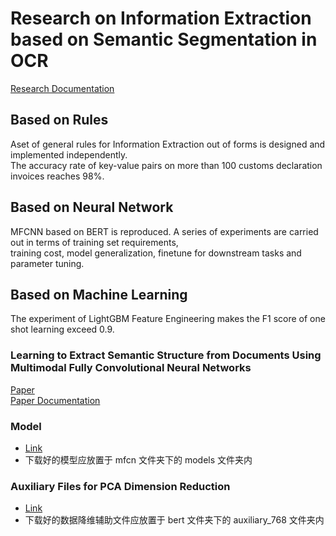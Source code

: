 # Research on Information Extraction based on Semantic Segmentation in OCR
[Research Documentation](https://github.com/Noba1anc3/MFCN/wiki/Layout-Analysis)

## Based on Rules
Aset of general rules for Information Extraction out of forms is designed and implemented independently.  
The accuracy rate of key-value pairs on more than 100 customs declaration invoices reaches 98%. 

## Based on Neural Network
MFCNN based on BERT is reproduced. A series of experiments are carried out in terms of training set requirements,  
training cost, model generalization, finetune for downstream tasks and parameter tuning.

## Based on Machine Learning
The experiment of LightGBM Feature Engineering makes the F1 score of one shot learning exceed 0.9.

### Learning to Extract Semantic Structure from Documents Using Multimodal Fully Convolutional Neural Networks
[Paper](https://arxiv.org/pdf/1706.02337)  
[Paper Documentation](https://github.com/Noba1anc3/MFCN/wiki/MFCNN-Paper-Documentation)

### Model
- [Link](https://bhpan.buaa.edu.cn:443/link/9287EE12F3D262A1C62085F62A5DF5E1)
- 下载好的模型应放置于 mfcn 文件夹下的 models 文件夹内

### Auxiliary Files for PCA Dimension Reduction
- [Link](https://bhpan.buaa.edu.cn:443/link/4D32519306C601329547D672D714EA1A)
- 下载好的数据降维辅助文件应放置于 bert 文件夹下的 auxiliary_768 文件夹内
